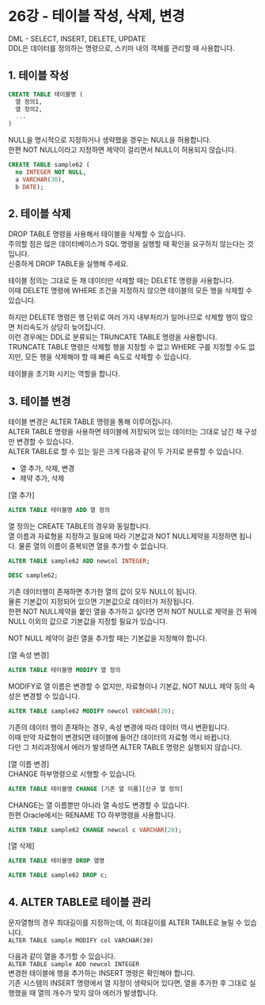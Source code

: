 # 26강 - 테이블 작성, 삭제, 변경
DML - SELECT, INSERT, DELETE, UPDATE  
DDL은 데이터를 정의하는 명령으로, 스키마 내의 객체를 관리할 때 사용합니다.  
## 1. 테이블 작성
```SQL
CREATE TABLE 테이블명 (
  열 정의1,
  열 정의2,
  ...
)
```
NULL을 명시적으로 지정하거나 생략했을 경우는 NULL을 허용합니다.  
한편 NOT NULL이라고 지정하면 제약이 걸리면서 NULL이 허용되지 않습니다.  
```SQL
CREATE TABLE sample62 (
  no INTEGER NOT NULL,
  a VARCHAR(30),
  b DATE);
```
## 2. 테이블 삭제
DROP TABLE 명령을 사용해서 테이블을 삭제할 수 있습니다.  
주의할 점은 많은 데이터베이스가 SQL 명령을 실행할 때 확인을 요구하지 않는다는 것입니다.  
신중하게 DROP TABLE을 실행해 주세요.  
  
테이블 정의는 그대로 둔 채 데이터만 삭제할 때는 DELETE 명령을 사용합니다.  
이때 DELETE 명령에 WHERE 조건을 지정하지 않으면 테이블의 모든 행을 삭제할 수 있습니다.  
  
하지만 DELETE 명령은 행 단위로 여러 가지 내부처리가 일어나므로 삭제할 행이 많으면 처리속도가 상당히 늦어집니다.  
이런 경우에는 DDL로 분류되는 TRUNCATE TABLE 명령을 사용합니다.  
TRUNCATE TABLE 명령은 삭제할 행을 지정할 수 없고 WHERE 구를 지정할 수도 없지만, 모든 행을 삭제해야 할 때 빠른 속도로 삭제할 수 있습니다.  
  
테이블을 초기화 시키는 역할을 합니다.  
  
## 3. 테이블 변경
테이블 변경은 ALTER TABLE 명령을 통해 이루어집니다.  
ALTER TABLE 명령을 사용하면 테이블에 저장되어 있는 데이터는 그대로 남긴 채 구성만 변경할 수 있습니다.  
ALTER TABLE로 할 수 있는 일은 크게 다음과 같이 두 가지로 분류할 수 있습니다.  
- 열 추가, 삭제, 변경  
- 제약 추가, 삭제  
  
[열 추가]  
```SQL
ALTER TABLE 테이블명 ADD 열 정의
```
열 정의는 CREATE TABLE의 경우와 동일합니다.  
열 이름과 자료형을 지정하고 필요에 따라 기본값과 NOT NULL제약을 지정하면 됩니다. 물론 열의 이름이 중복되면 열을 추가할 수 없습니다.  
```SQL
ALTER TABLE sample62 ADD newcol INTEGER;

DESC sample62;
```
기존 데이터행이 존재하면 추가한 열의 값이 모두 NULL이 됩니다.  
물론 기본값이 지정되어 있으면 기본값으로 데이터가 저장됩니다.  
한편 NOT NULL제약을 붙인 열을 추가하고 싶다면 먼저 NOT NULL로 제약을 건 뒤에 NULL 이외의 값으로 기본값을 지정할 필요가 있습니다.  
  
NOT NULL 제약이 걸린 열을 추가할 때는 기본값을 지정해야 합니다.  
  
[열 속성 변경]  
```SQL
ALTER TABLE 테이블명 MODIFY 열 정의
```
MODIFY로 열 이름은 변경할 수 없지만, 자료형이나 기본값, NOT NULL 제약 등의 속성은 변경할 수 있습니다.  
```SQL
ALTER TABLE sample62 MODIFY newcol VARCHAR(20);
```
기존의 데이터 행이 존재하는 경우, 속성 변경에 따라 데이터 역시 변환됩니다.  
이때 만약 자료형이 변경되면 테이블에 들어간 데이터의 자료형 역시 바뀝니다.  
다만 그 처리과정에서 에러가 발생하면 ALTER TABLE 명령은 실행되지 않습니다.  
  
[열 이름 변경]  
CHANGE 하부명령으로 시행할 수 있습니다.  
```SQL
ALTER TABLE 테이블명 CHANGE [기존 열 이름][신규 열 정의]
```
CHANGE는 열 이름뿐만 아니라 열 속성도 변경할 수 있습니다.  
한편 Oracle에서는 RENAME TO 하부명령을 사용합니다.  
```SQL
ALTER TABLE sample62 CHANGE newcol c VARCHAR(20);
```
  
[열 삭제]  
```SQL
ALTER TABLE 테이블명 DROP 열명

ALTER TABLE sample62 DROP c;
```
## 4. ALTER TABLE로 테이블 관리
문자열형의 경우 최대길이를 지정하는데, 이 최대길이를 ALTER TABLE로 늘릴 수 있습니다.  
`ALTER TABLE sample MODIFY col VARCHAR(30)`  
  
다음과 같이 열을 추가할 수 있습니다.  
`ALTER TABLE sample ADD newcol INTEGER`  
변경한 테이블에 행을 추가하는 INSERT 명령은 확인해야 합니다.  
기존 시스템의 INSERT 명령에서 열 지정이 생략되어 있다면, 열을 추가한 후 그대로 실행했을 때 열의 개수가 맞지 않아 에러가 발생합니다.  

